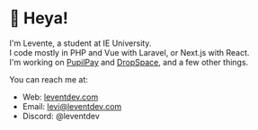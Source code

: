 # :wave: Heya!
I'm Levente, a student at IE University.  
I code mostly in PHP and Vue with Laravel, or Next.js with React.  
I'm working on [PupilPay](https://pupilpay.hu/) and [DropSpace](https://github.com/leventdev/dropspace), and a few other things.  
 
You can reach me at:  
* Web: [leventdev.com](https://leventdev.com)  
* Email: <levi@leventdev.com>  
* Discord: @leventdev  
